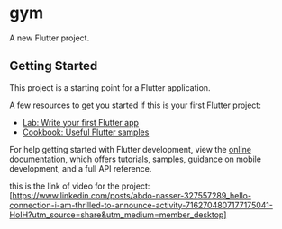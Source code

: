 # gym

A new Flutter project.

## Getting Started

This project is a starting point for a Flutter application.

A few resources to get you started if this is your first Flutter project:

- [Lab: Write your first Flutter app](https://docs.flutter.dev/get-started/codelab)
- [Cookbook: Useful Flutter samples](https://docs.flutter.dev/cookbook)

For help getting started with Flutter development, view the
[online documentation](https://docs.flutter.dev/), which offers tutorials,
samples, guidance on mobile development, and a full API reference.



this is the link of video for the project:
[https://www.linkedin.com/posts/abdo-nasser-327557289_hello-connection-i-am-thrilled-to-announce-activity-7162704807177175041-HoIH?utm_source=share&utm_medium=member_desktop]

